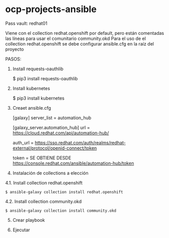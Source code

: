 # ocp-projects-ansible
Pass vault: redhat01

Viene con el collection redhat.openshift por default, pero están comentadas las líneas para usar el comunitario community.okd
Para el uso de el collection redhat.openshift se debe configurar ansible.cfg en la raíz del proyecto

PASOS:

1. Install requests-oauthlib

	$ pip3 install requests-oauthlib
	
2. Install kubernetes
	
	$ pip3 install kubernetes
	
	
3. Creaet ansible.cfg

	[galaxy]
	server_list = automation_hub

	[galaxy_server.automation_hub]
	url = https://cloud.redhat.com/api/automation-hub/
	
	auth_url = https://sso.redhat.com/auth/realms/redhat-external/protocol/openid-connect/token
	
	token = SE OBTIENE DESDE https://console.redhat.com/ansible/automation-hub/token

4. Instalación de collections a elección 

4.1. Install collection redhat.openshift

	$ ansible-galaxy collection install redhat.openshift
	
4.2. Install collection community.okd

	$ ansible-galaxy collection install community.okd
	
5. Crear playbook

6. Ejecutar
